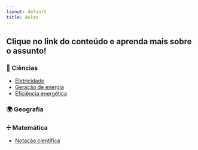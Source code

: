 ```yaml
---
layout: default
title: Aulas
---
```


## Clique no link do conteúdo e aprenda mais sobre o assunto!  


### 🧪 Ciências
- [Eletricidade](./eletricidade_basica.md)  
- [Geração de energia](./geracao-de-energia)  
- [Eficiência energética](./eficiencia-energetica)  


### 🌍 Geografia




### ➗ Matemática
- [Notação científica](./notacao-cientifica.md)  
